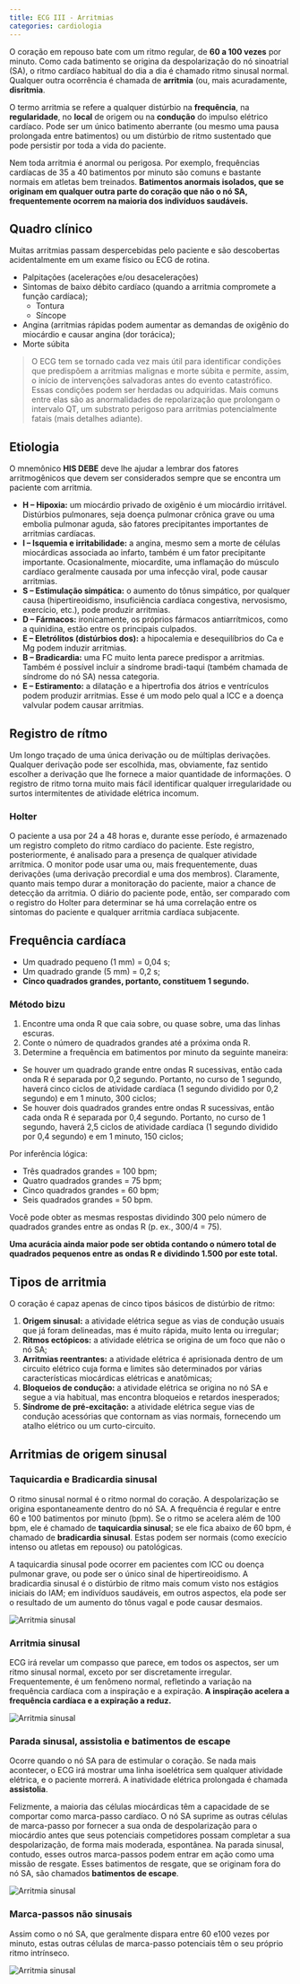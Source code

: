 ```yaml
---
title: ECG III - Arritmias
categories: cardiologia
---
```


O coração em repouso bate com um ritmo regular, de **60 a 100 vezes**
por minuto. Como cada batimento se origina da despolarização do nó
sinoatrial (SA), o ritmo cardíaco habitual do dia a dia é chamado ritmo
sinusal normal. Qualquer outra ocorrência é chamada de **arritmia** (ou,
mais acuradamente, **disritmia**.

O termo arritmia se refere a qualquer distúrbio na **frequência**, na **regularidade**, no **local** de origem ou na **condução** do impulso elétrico cardíaco. Pode ser um único batimento aberrante (ou mesmo uma pausa prolongada entre batimentos) ou um distúrbio de ritmo sustentado que pode persistir por toda a
vida do paciente.

Nem toda arritmia é anormal ou perigosa. Por exemplo, frequências cardíacas de 35 a 40 batimentos por minuto são comuns e bastante normais em atletas bem treinados. **Batimentos anormais isolados, que se originam em qualquer outra parte do coração que não o nó SA, frequentemente ocorrem na maioria dos indivíduos saudáveis.**

## Quadro clínico

Muitas arritmias passam despercebidas pelo paciente e são descobertas acidentalmente em um exame físico ou ECG de rotina.

* Palpitações (acelerações e/ou desacelerações)
* Sintomas de baixo débito cardíaco (quando a arritmia compromete a função cardíaca);
  * Tontura
  * Síncope
* Angina (arritmias rápidas podem aumentar as demandas de oxigênio do miocárdio e causar angina (dor torácica);
* Morte súbita

> O ECG tem se tornado cada vez mais útil para identificar condições que predispõem a arritmias malignas e morte súbita e permite, assim, o início de intervenções salvadoras antes do evento catastrófico. Essas condições podem ser herdadas ou adquiridas. Mais comuns entre elas são as anormalidades de repolarização que prolongam o intervalo QT, um substrato perigoso para arritmias potencialmente fatais (mais detalhes adiante).

## Etiologia

O mnemônico **HIS DEBE** deve lhe ajudar a lembrar dos fatores arritmogênicos que devem ser considerados sempre que se encontra um paciente com arritmia.

* **H – Hipoxia:** um miocárdio privado de oxigênio é um miocárdio irritável. Distúrbios pulmonares, seja doença pulmonar crônica grave ou uma embolia pulmonar aguda, são fatores precipitantes importantes de arritmias cardíacas.
* **I – Isquemia e irritabilidade:** a angina, mesmo sem a morte de células miocárdicas associada ao infarto, também é um fator precipitante importante. Ocasionalmente, miocardite, uma inflamação do músculo cardíaco geralmente causada por uma infecção viral, pode causar arritmias.
* **S – Estimulação simpática:** o aumento do tônus simpático, por qualquer causa (hipertireoidismo, insuficiência cardíaca congestiva, nervosismo, exercício, etc.), pode produzir arritmias.
* **D – Fármacos:** ironicamente, os próprios fármacos antiarrítmicos, como a quinidina, estão entre os principais culpados.
* **E – Eletrólitos (distúrbios dos):** a hipocalemia e desequilíbrios do Ca e Mg podem induzir arritmias.
* **B – Bradicardia:** uma FC muito lenta parece predispor a arritmias. Também é possível incluir a síndrome bradi-taqui (também chamada de síndrome do nó SA) nessa categoria.
* **E – Estiramento:** a dilatação e a hipertrofia dos átrios e ventrículos podem produzir arritmias. Esse é um modo pelo qual a ICC e a doença valvular podem causar arritmias.

## Registro de rítmo

Um longo traçado de uma única derivação ou de múltiplas derivações. Qualquer derivação
pode ser escolhida, mas, obviamente, faz sentido escolher a derivação
que lhe fornece a maior quantidade de informações. O registro de ritmo
torna muito mais fácil identificar qualquer irregularidade ou surtos intermitentes de atividade elétrica incomum.

### Holter

O paciente a usa por 24 a 48 horas e, durante esse período, é armazenado um registro completo
do ritmo cardíaco do paciente. Este registro, posteriormente, é analisado para a presença de qualquer atividade arrítmica. O monitor pode usar uma ou, mais frequentemente, duas derivações (uma derivação
precordial e uma dos membros). Claramente, quanto mais tempo durar a monitoração do paciente, maior a chance de detecção da arritmia. O diário do paciente pode, então, ser comparado com o registro do
Holter para determinar se há uma correlação entre os sintomas do paciente e qualquer arritmia cardíaca subjacente.

## Frequência cardíaca

* Um quadrado pequeno (1 mm) = 0,04 s;
* Um quadrado grande (5 mm) = 0,2 s;
* **Cinco quadrados grandes, portanto, constituem 1 segundo.**

### Método bizu

1. Encontre uma onda R que caia sobre, ou quase sobre, uma das linhas escuras.
2. Conte o número de quadrados grandes até a próxima onda R.
3. Determine a frequência em batimentos por minuto da seguinte maneira:
  * Se houver um quadrado grande entre ondas R sucessivas, então cada onda R é separada por 0,2 segundo. Portanto, no curso de 1 segundo, haverá cinco ciclos de atividade cardíaca (1 segundo dividido por 0,2 segundo) e em 1 minuto, 300 ciclos;
  * Se houver dois quadrados grandes entre ondas R sucessivas, então cada onda R é separada por 0,4 segundo. Portanto, no curso de 1 segundo, haverá 2,5 ciclos de atividade cardíaca (1 segundo dividido por 0,4 segundo) e em 1 minuto, 150 ciclos;


Por inferência lógica:

* Três quadrados grandes = 100 bpm;
* Quatro quadrados grandes = 75 bpm;
* Cinco quadrados grandes = 60 bpm;
* Seis quadrados grandes = 50 bpm.

Você pode obter as mesmas respostas dividindo 300 pelo  número de quadrados grandes entre as ondas R (p. ex., 300/4 = 75).

**Uma acurácia ainda maior pode ser obtida contando o número total de quadrados pequenos entre as ondas R e dividindo 1.500 por este total.**


## Tipos de arritmia

O coração é capaz apenas de cinco tipos básicos de distúrbio de
ritmo:

1. **Origem sinusal:** a atividade elétrica segue as vias de condução usuais que já foram delineadas, mas é muito rápida, muito lenta ou irregular;
2. **Ritmos ectópicos:** a atividade elétrica se origina de um foco que não o nó SA;
3. **Arritmias reentrantes:** a atividade elétrica é aprisionada dentro de um circuito elétrico cuja forma e limites são determinados por várias características miocárdicas elétricas e anatômicas;
4. **Bloqueios de condução:** a atividade elétrica se origina no nó SA e segue a via habitual, mas encontra bloqueios e retardos inesperados;
5. **Síndrome de pré-excitação:** a atividade elétrica segue vias de condução acessórias que contornam as vias normais, fornecendo um atalho elétrico ou um curto-circuito.

## Arritmias de origem sinusal

### Taquicardia e Bradicardia sinusal

O ritmo sinusal normal é o ritmo normal do coração. A despolarização se origina espontaneamente dentro do nó SA. A frequência é regular e entre 60 e 100 batimentos por minuto (bpm). Se o ritmo se acelera
além de 100 bpm, ele é chamado de **taquicardia sinusal**; se ele fica abaixo de 60 bpm, é chamado de **bradicardia sinusal**. Estas podem ser normais (como execício intenso ou atletas em repouso) ou patológicas.

A taquicardia sinusal pode ocorrer em pacientes com ICC ou doença pulmonar grave, ou pode ser o único sinal de hipertireoidismo. A bradicardia sinusal é o distúrbio de ritmo mais comum visto nos estágios iniciais do IAM; em indivíduos saudáveis, em outros aspectos, ela pode ser o resultado de um aumento do tônus vagal e pode causar desmaios.

![Arritmia sinusal](/assets/cardiologia/arritmia-sinusal.jpeg)

### Arritmia sinusal

ECG irá revelar um compasso que parece, em todos os aspectos, ser um ritmo sinusal normal, exceto por ser discretamente irregular. Frequentemente, é um fenômeno normal, refletindo a variação na frequência cardíaca com a inspiração e a expiração. **A inspiração acelera a frequência cardíaca e a expiração a reduz.**

![Arritmia sinusal](/assets/cardiologia/insp.jpeg)

### Parada sinusal, assistolia e batimentos de escape

Ocorre quando o nó SA para de estimular o coração. Se nada mais acontecer, o ECG irá mostrar uma linha isoelétrica sem qualquer atividade elétrica, e o paciente morrerá. A inatividade elétrica prolongada é chamada **assistolia**.

Felizmente, a maioria das células miocárdicas têm a capacidade de se comportar como marca-passo cardíaco. O nó SA suprime as outras células de marca-passo por fornecer a sua onda de despolarização para o miocárdio antes que seus potenciais competidores possam completar a sua despolarização, de forma mais moderada, espontânea. Na parada sinusal, contudo, esses outros marca-passos podem entrar em ação como uma missão de resgate. Esses batimentos de resgate, que se originam fora do nó SA, são chamados **batimentos de escape**.

![Arritmia sinusal](/assets/cardiologia/batimento-de-escape.jpeg)

### Marca-passos não sinusais

Assim como o nó SA, que geralmente dispara entre 60 e100 vezes por minuto, estas outras células de marca-passo potenciais têm o seu próprio ritmo intrínseco. 

![Arritmia sinusal](/assets/cardiologia/marca-passos-não-sinusais.jpeg)
